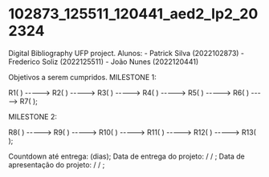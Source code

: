 # 102873_125511_120441_aed2_lp2_202324
 Digital Bibliography UFP project.
 Alunos: - Patrick Silva (2022102873) 
         - Frederico Soliz (2022125511)
         - João Nunes (2022120441)

Objetivos a serem cumpridos.
MILESTONE 1:

R1( ) -----> R2( ) -----> R3( ) -----> R4( ) -----> R5( ) -----> R6( ) -----> R7( );

MILESTONE 2:

R8( ) -----> R9( ) -----> R10( ) -----> R11( ) -----> R12( ) -----> R13( );



Countdown até entrega: (dias);
Data de entrega do projeto:  /  / ;
Data de apresentação do projeto:  /  / ;


